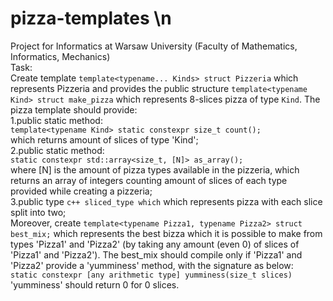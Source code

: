 # pizza-templates \n
Project for Informatics at Warsaw University (Faculty of Mathematics, Informatics, Mechanics)  
Task:  
Create template ```template<typename... Kinds> struct Pizzeria``` which represents Pizzeria and provides the public structure ```template<typename Kind> struct make_pizza``` which represents 8-slices pizza of type ```Kind```. The pizza template should provide:  
1.public static method:  
  ```template<typename Kind> static constexpr size_t count();```  
  which returns amount of slices of type 'Kind';  
2.public static method:  
  ```static constexpr std::array<size_t, [N]> as_array();```  
  where [N] is the amount of pizza types available in the pizzeria, which returns an array of integers counting amount of      slices of each type provided while creating a pizzeria;  
3.public type ```c++ sliced_type which``` which represents pizza with each slice split into two;  
Moreover, create ```template<typename Pizza1, typename Pizza2> struct best_mix;``` which represents the best bizza which it is possible to make from types 'Pizza1' and 'Pizza2' (by taking any amount (even 0) of slices of 'Pizza1' and 'Pizza2'). The best_mix should compile only if 'Pizza1' and 'Pizza2' provide a 'yumminess' method, with the signature as below:  
```static constexpr [any arithmetic type] yumminess(size_t slices)```  
'yumminess' should return 0 for 0 slices.  

